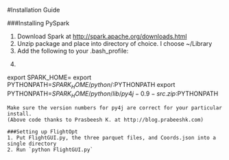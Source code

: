 #Installation Guide

###Installing PySpark
1. Download Spark at http://spark.apache.org/downloads.html
2. Unzip package and place into directory of choice. I choose ~/Library
3. Add the following to your .bash_profile:
4. ```
export SPARK_HOME=<path to directory you created>
export PYTHONPATH=$SPARK_HOME/python/:$PYTHONPATH
export PYTHONPATH=$SPARK_HOME/python/lib/py4j-0.9-src.zip:$PYTHONPATH
```
Make sure the version numbers for py4j are correct for your particular install.
(Above code thanks to Prasbeesh K. at http://blog.prabeeshk.com)

###Setting up FlightOpt
1. Put FlightGUI.py, the three parquet files, and Coords.json into a single directory
2. Run `python FlightGUI.py`
